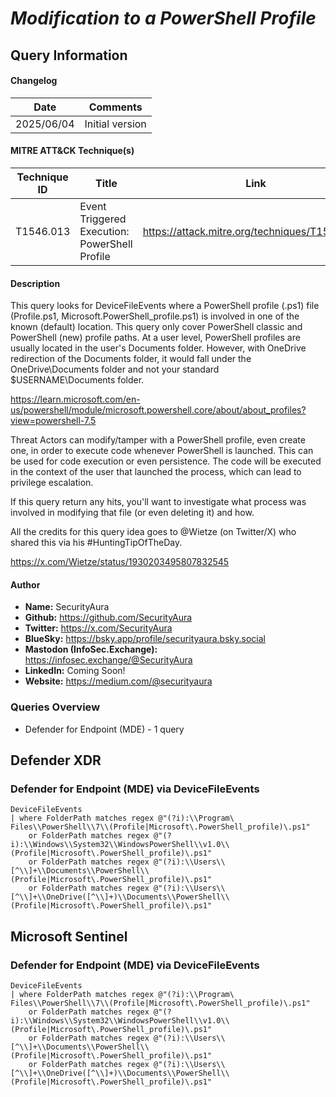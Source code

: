 # *Modification to a PowerShell Profile*

## Query Information

#### Changelog

| Date | Comments |
|---|---|
| 2025/06/04 | Initial version |

#### MITRE ATT&CK Technique(s)

| Technique ID | Title    | Link    |
| ---  | --- | --- |
| T1546.013 | Event Triggered Execution: PowerShell Profile | https://attack.mitre.org/techniques/T1546/013/ |

#### Description

This query looks for DeviceFileEvents where a PowerShell profile (.ps1) file (Profile.ps1, Microsoft.PowerShell_profile.ps1) is involved in one of the known (default) location. This query only cover PowerShell classic and PowerShell (new) profile paths. At a user level, PowerShell profiles are usually located in the user's Documents folder. However, with OneDrive redirection of the Documents folder, it would fall under the OneDrive\Documents folder and not your standard $USERNAME\Documents folder.

https://learn.microsoft.com/en-us/powershell/module/microsoft.powershell.core/about/about_profiles?view=powershell-7.5

Threat Actors can modify/tamper with a PowerShell profile, even create one, in order to execute code whenever PowerShell is launched. This can be used for code execution or even persistence. The code will be executed in the context of the user that launched the process, which can lead to privilege escalation.

If this query return any hits, you'll want to investigate what process was involved in modifying that file (or even deleting it) and how.

All the credits for this query idea goes to @Wietze (on Twitter/X) who shared this via his #HuntingTipOfTheDay.

https://x.com/Wietze/status/1930203495807832545

#### Author <Optional>
- **Name:** SecurityAura
- **Github:** https://github.com/SecurityAura
- **Twitter:** https://x.com/SecurityAura
- **BlueSky:** https://bsky.app/profile/securityaura.bsky.social
- **Mastodon (InfoSec.Exchange):** https://infosec.exchange/@SecurityAura
- **LinkedIn:** Coming Soon!
- **Website:** https://medium.com/@securityaura

### Queries Overview ###

- Defender for Endpoint (MDE) - 1 query

## Defender XDR ##
### Defender for Endpoint (MDE) via DeviceFileEvents ###
```KQL
DeviceFileEvents
| where FolderPath matches regex @"(?i):\\Program\ Files\\PowerShell\\7\\(Profile|Microsoft\.PowerShell_profile)\.ps1"
    or FolderPath matches regex @"(?i):\\Windows\\System32\\WindowsPowerShell\\v1.0\\(Profile|Microsoft\.PowerShell_profile)\.ps1"
    or FolderPath matches regex @"(?i):\\Users\\[^\\]+\\Documents\\PowerShell\\(Profile|Microsoft\.PowerShell_profile)\.ps1"
    or FolderPath matches regex @"(?i):\\Users\\[^\\]+\\OneDrive([^\\]+)\\Documents\\PowerShell\\(Profile|Microsoft\.PowerShell_profile)\.ps1"
```
## Microsoft Sentinel ##
### Defender for Endpoint (MDE) via DeviceFileEvents ###
```KQL
DeviceFileEvents
| where FolderPath matches regex @"(?i):\\Program\ Files\\PowerShell\\7\\(Profile|Microsoft\.PowerShell_profile)\.ps1"
    or FolderPath matches regex @"(?i):\\Windows\\System32\\WindowsPowerShell\\v1.0\\(Profile|Microsoft\.PowerShell_profile)\.ps1"
    or FolderPath matches regex @"(?i):\\Users\\[^\\]+\\Documents\\PowerShell\\(Profile|Microsoft\.PowerShell_profile)\.ps1"
    or FolderPath matches regex @"(?i):\\Users\\[^\\]+\\OneDrive([^\\]+)\\Documents\\PowerShell\\(Profile|Microsoft\.PowerShell_profile)\.ps1"
```
